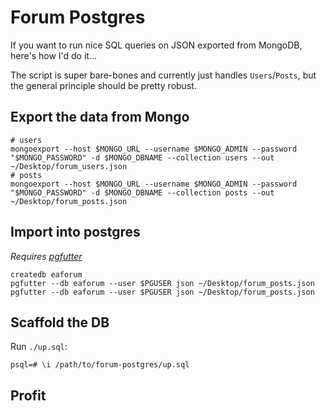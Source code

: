 # Forum Postgres

If you want to run nice SQL queries on JSON exported from MongoDB, here's how I'd do it...

The script is super bare-bones and currently just handles `Users`/`Posts`, but the general principle should be pretty robust.

## Export the data from Mongo

```
# users
mongoexport --host $MONGO_URL --username $MONGO_ADMIN --password "$MONGO_PASSWORD" -d $MONGO_DBNAME --collection users --out ~/Desktop/forum_users.json
# posts
mongoexport --host $MONGO_URL --username $MONGO_ADMIN --password "$MONGO_PASSWORD" -d $MONGO_DBNAME --collection posts --out ~/Desktop/forum_posts.json
```

## Import into postgres

_Requires [pgfutter](https://github.com/lukasmartinelli/pgfutter)_

```
createdb eaforum
pgfutter --db eaforum --user $PGUSER json ~/Desktop/forum_posts.json
pgfutter --db eaforum --user $PGUSER json ~/Desktop/forum_posts.json
```

## Scaffold the DB

Run `./up.sql`:

```
psql=# \i /path/to/forum-postgres/up.sql
```

## Profit
